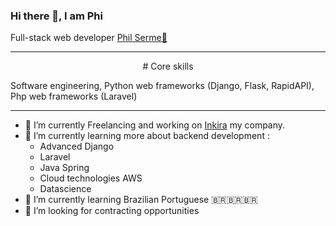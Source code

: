 ### Hi there 👋, I am Phi

Full-stack web developer
<a href="https://www.philserme.com/">Phil Serme🦁</a>
<hr>
<p align="center"># Core skills</p> 
Software engineering,
Python web frameworks (Django, Flask, RapidAPI),
Php web frameworks (Laravel)
<hr>
<ul>
<li> 🔭 I’m currently Freelancing and working on <a href="https://www.inkira.co/">Inkira</a> my company.</li>

<li> 🌱 I’m currently learning more about backend development :
<ul>
  <li>Advanced Django</li>
  <li>Laravel</li>
  <li>Java Spring</li>
  <li>Cloud technologies AWS</li>
  <li>Datascience</li> 
</ul>
</li>
<li> 🌱 I’m currently learning Brazilian Portuguese 🇧🇷🇧🇷🇧🇷</li>
<li> 🤔 I’m looking for contracting opportunities</li> 
</ul>

